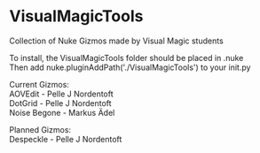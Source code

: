 # VisualMagicTools

Collection of Nuke Gizmos made by Visual Magic students

To install, the VisualMagicTools folder should be placed in .nuke\
Then add nuke.pluginAddPath('./VisualMagicTools') to your init.py

Current Gizmos:\
AOVEdit - Pelle J Nordentoft\
DotGrid - Pelle J Nordentoft\
Noise Begone - Markus Ädel

Planned Gizmos:\
Despeckle - Pelle J Nordentoft
